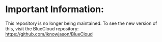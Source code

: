 # Important Information:  
This repository is no longer being maintained.  To see the new version of this, visit the BlueCloud repository:
https://github.com/iknowjason/BlueCloud
